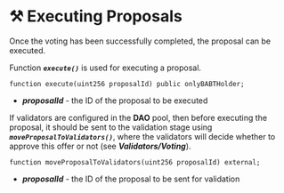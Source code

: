 # ⚒ Executing Proposals

Once the voting has been successfully completed, the proposal can be executed.

Function ***`execute()`*** is used for executing a proposal.

```solidity
function execute(uint256 proposalId) public onlyBABTHolder;
```

- ***proposalId*** - the ID of the proposal to be executed

If validators are configured in the **DAO** pool, then before executing the proposal, it should be sent to the validation stage using ***`moveProposalToValidators()`***, where the validators will decide whether to approve this offer or not (see ***Validators/Voting***).

```solidity
function moveProposalToValidators(uint256 proposalId) external;
```

- ***proposalId*** - the ID of the proposal to be sent for validation
